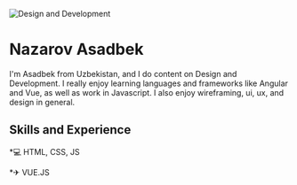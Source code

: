 ![Design and Development](https://arturssmirnovs.github.io/github-profile-readme-generator/images/banner.png)

# Nazarov Asadbek

I'm Asadbek from Uzbekistan, and I do content on Design and Development. I really enjoy learning languages and frameworks like Angular and Vue, as well as work in Javascript. I also enjoy wireframing, ui, ux, and design in general.

## Skills and Experience
*💻 HTML, CSS, JS

*✈ VUE.JS

<!-- ## Examples of work -->


<!-- [<img src='https://cdn.jsdelivr.net/npm/simple-icons@3.0.1/icons/telegram.svg' alt='github' height='40'>](https://t.me/Nazarov_Asadbek1) -->
